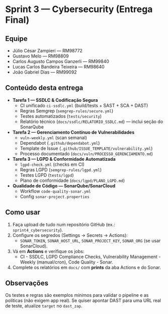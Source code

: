 # Sprint 3 — Cybersecurity (Entrega Final)

## Equipe
- Júlio César Zampieri — RM98772
- Gustavo Melo — RM98809
- Carlos Augusto Campos Ganzerli — RM99840
- Lucas Carlos Bandeira Teixeira — RM98640
- João Gabriel Dias — RM99092

## Conteúdo desta entrega
- **Tarefa 1 — SSDLC & Codificação Segura**
  - CI unificado `ci-ssdlc.yml` (build/tests + SAST + SCA + DAST)
  - Regras Semgrep (`semgrep-rules/secure.yml`)
  - Testes automatizados (`tests/security`)
  - Relatório técnico (`docs/ssdlc/RELATORIO_SSDLC.md`) — inclui seção do SonarQube
- **Tarefa 2 — Gerenciamento Contínuo de Vulnerabilidades**
  - `vuln-weekly.yml` (scan semanal)
  - Dependabot (`.github/dependabot.yml`)
  - Template de Issue (`.github/ISSUE_TEMPLATE/vulnerability.yml`)
  - Processo documentado (`docs/vuln/PROCESSO_GERENCIAMENTO.md`)
- **Tarefa 3 — LGPD & Conformidade Automatizada**
  - `lgpd-check.yml` (checks em CI)
  - Regras LGPD (`semgrep-rules/lgpd.yml`)
  - Testes LGPD (`tests/lgpd`)
  - Plano de conformidade (`docs/lgpd/PLANO_LGPD.md`)
- **Qualidade de Código — SonarQube/SonarCloud**
  - Workflow `code-quality-sonar.yml`
  - Config `sonar-project.properties`

## Como usar
1. Faça upload de tudo num repositório GitHub (ex.: `sprint4_cybersecurity`).
2. Configure os segredos (Settings → Secrets → Actions):
   - `SONAR_TOKEN`, `SONAR_HOST_URL`, `SONAR_PROJECT_KEY`, `SONAR_ORG` (se usar SonarCloud).
3. Vá em **Actions** e verifique os jobs:
   - CI - SSDLC, LGPD Compliance Checks, Vulnerability Management - Weekly (manual/cron), Code Quality - Sonar.
4. Complete os relatórios em `docs/` com **prints** da aba Actions e do Sonar.

## Observações
Os testes e regras são exemplos mínimos para validar o pipeline e as políticas (não exigem app real). Se quiser apontar DAST para uma URL real de teste, atualize `target` no `dast_zap`.
